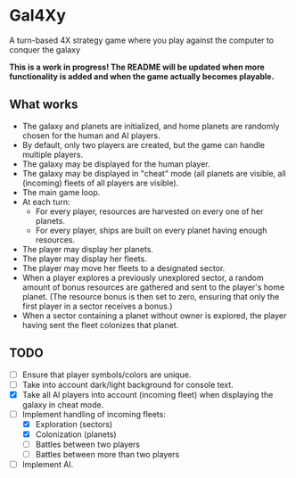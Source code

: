 # Gal4Xy
A turn-based 4X strategy game where you play against the computer to conquer the galaxy

**This is a work in progress! The README will be updated when more functionality is added and when the game actually becomes playable.**

## What works
  * The galaxy and planets are initialized, and home planets are randomly chosen for the human and AI players.
  * By default, only two players are created, but the game can handle multiple players. 
  * The galaxy may be displayed for the human player.
  * The galaxy may be displayed in "cheat" mode (all planets are visible, all (incoming) fleets of all players are visible).
  * The main game loop.
  * At each turn:
      * For every player, resources are harvested on every one of her planets.
      * For every player, ships are built on every planet having enough resources.
  * The player may display her planets.
  * The player may display her fleets.
  * The player may move her fleets to a designated sector.
  * When a player explores a previously unexplored sector, a random amount of bonus resources are gathered and sent to the player's home planet. (The resource bonus is then set to zero, ensuring that only the first player in a sector receives a bonus.)
  * When a sector containing a planet without owner is explored, the player having sent the fleet colonizes that planet.

## TODO
  * [ ] Ensure that player symbols/colors are unique.
  * [ ] Take into account dark/light background for console text.
  * [x] Take all AI players into account (incoming fleet) when displaying the galaxy in cheat mode.
  * [ ] Implement handling of incoming fleets:
      * [x] Exploration (sectors)
      * [x] Colonization (planets)
      * [ ] Battles between two players
      * [ ] Battles between more than two players
  * [ ] Implement AI.
